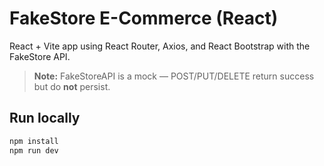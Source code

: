# FakeStore E-Commerce (React)

React + Vite app using React Router, Axios, and React Bootstrap with the FakeStore API.

> **Note:** FakeStoreAPI is a mock — POST/PUT/DELETE return success but do **not** persist.

## Run locally
```bash
npm install
npm run dev
